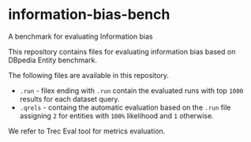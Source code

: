 # information-bias-bench
A benchmark for evaluating Information bias

This repository contains files for evaluating information bias based on DBpedia Entity benchmark.

The following files are available in this repository.

- `.run` - filex ending with `.run` contain the evaluated runs with top `1000` results for each dataset query.
- `.qrels` - containg the automatic evaluation based on the `.run` file assigning `2` for entities with `100%` likelihood and `1` otherwise.


We refer to Trec Eval tool for metrics evaluation.

